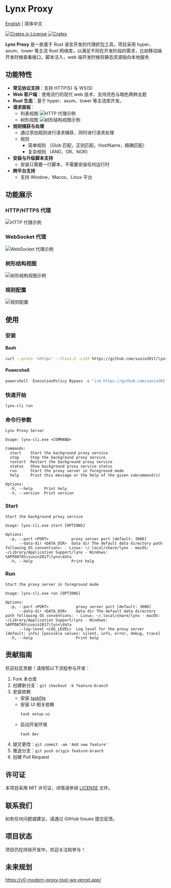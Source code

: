 # Lynx Proxy

[English](README.md) | 简体中文

[![Crates.io License](https://img.shields.io/crates/l/lynx-core)](./LICENSE)
[![Crates](https://img.shields.io/crates/v/lynx-core.svg)](https://crates.io/crates/lynx-core)

**Lynx Proxy** 是一款基于 Rust 语言开发的代理抓包工具，项目采用 hyper、axum、tower 等主流 Rust 网络库，以满足不同在开发阶段的需求，比如移动端开发时候查看接口，脚本注入，web 端开发时候将静态资源指向本地服务

## 功能特性

- **常见协议支持**：支持 HTTP(S) 与 WS(S)
- **Web 客户端**：使用流行的现代 web 技术，支持亮色与暗色两种主题
- **Rust 生态**：基于 hyper、axum、tower 等主流库开发。
- **请求面板**：
  - 列表视图
    ![HTTP 代理示例](./images/http.png)
  - 树形视图
    ![树形结构视图示例](./images/tree.png)
- **规则捕获与处理**
  - 通过添加规则进行请求捕获，同时进行请求处理
  - 规则
    - 简单规则 （Glob 匹配，正则匹配，HostName，精确匹配）
    - 复杂规则 （AND、OR、NOR）
- **安装与升级脚本支持**
  - 安装只需要一行脚本，不需要安装任何运行时
- **跨平台支持**
  - 支持 Window、Macos、Linux 平台

## 功能展示

### HTTP/HTTPS 代理

![HTTP 代理示例](./images/http.png)

### WebSocket 代理

![WebSocket 代理示例](./images/webscoket.png)

### 树形结构视图

![树形结构视图示例](./images/tree.png)

### 规则配置

![规则配置](./images/rule.png)

## 使用

### 安装

#### Bash
```bash
curl --proto '=https' --tlsv1.2 -LsSf https://github.com/suxin2017/lynx-server/releases/latest/download/lynx-cli-installer.sh | sh
```

#### Powershell 

```powershell
powershell -ExecutionPolicy Bypass -c "irm https://github.com/suxin2017/lynx-server/releases/latest/download/lynx-cli-installer.ps1 | iex"
```

### 快速开始

```bash
lynx-cli run
```

### 命令行参数

```
Lynx Proxy Server

Usage: lynx-cli.exe <COMMAND>

Commands:
  start    Start the background proxy service
  stop     Stop the background proxy service
  restart  Restart the background proxy service
  status   Show background proxy service status
  run      Start the proxy server in foreground mode
  help     Print this message or the help of the given subcommand(s)

Options:
  -h, --help     Print help
  -V, --version  Print version
```

### Start
```
Start the background proxy service

Usage: lynx-cli.exe start [OPTIONS]

Options:
  -p, --port <PORT>          proxy server port [default: 3000]
      --data-dir <DATA_DIR>  data dir The default data directory path following OS conventions: - Linux: ~/.local/share/lynx - macOS: ~/Library/Application Support/lynx - Windows: %APPDATA%\suxin2017\lynx\data
  -h, --help                 Print help
```

### Run
```
Start the proxy server in foreground mode

Usage: lynx-cli.exe run [OPTIONS]

Options:
  -p, --port <PORT>            proxy server port [default: 3000]
      --data-dir <DATA_DIR>    data dir The default data directory path following OS conventions: - Linux: ~/.local/share/lynx - macOS: ~/Library/Application Support/lynx - Windows: %APPDATA%\suxin2017\lynx\data
      --log-level <LOG_LEVEL>  Log level for the proxy server [default: info] [possible values: silent, info, error, debug, trace]
  -h, --help                   Print help
```
## 贡献指南

欢迎社区贡献！请按照以下流程参与开发：

1. Fork 本仓库
2. 创建新分支：`git checkout -b feature-branch`
3. 安装依赖
   - 安装 [taskfile](https://taskfile.dev/)
   - 安装 UI 相关依赖
     ```bash
     task setup-ui
     ```
   - 启动开发环境
     ```bash
     task dev
     ```
4. 提交更改：`git commit -am 'Add new feature'`
5. 推送分支：`git push origin feature-branch`
6. 创建 Pull Request

## 许可证

本项目采用 MIT 许可证，详情请参阅 [LICENSE](LICENSE) 文件。

## 联系我们

如有任何问题或建议，请通过 GitHub Issues 提交反馈。

## 项目状态

项目仍在持续开发中，欢迎关注和参与！

## 未来规划

https://v0-modern-proxy-tool-wq.vercel.app/

